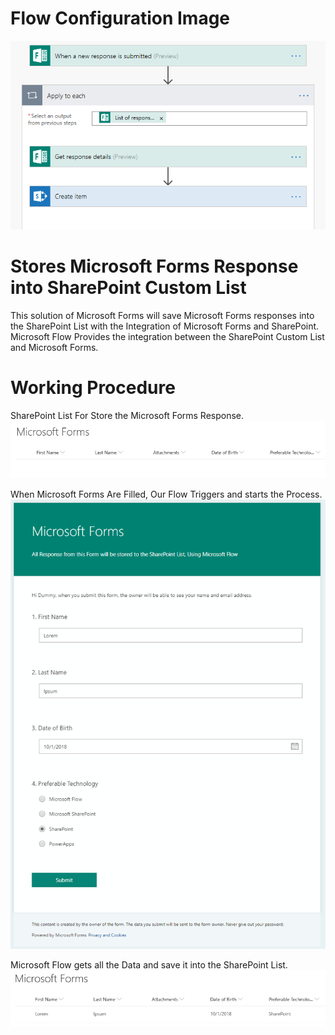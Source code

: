 # Flow Configuration Image
![Flow Configuration Image](https://github.com/mindlabco/Stores-Microsoft-Forms-Response-into-SharePoint-Custom-List/blob/master/flow%20configuration.png)

# Stores Microsoft Forms Response into SharePoint Custom List
This solution of Microsoft Forms will save Microsoft Forms responses into the SharePoint List with the Integration of Microsoft Forms and SharePoint. Microsoft Flow Provides the integration between the SharePoint Custom List and Microsoft Forms.

# Working Procedure

SharePoint List For Store the Microsoft Forms Response.
![SharePoint List](https://github.com/mindlabco/Stores-Microsoft-Forms-Response-into-SharePoint-Custom-List/blob/master/SP%20List.png)

When Microsoft Forms Are Filled, Our Flow Triggers and starts the Process.
![Microsoft Flow](https://github.com/mindlabco/Stores-Microsoft-Forms-Response-into-SharePoint-Custom-List/blob/master/MS%20Form.png)

Microsoft Flow gets all the Data and save it into the SharePoint List.
![SharePoint List with Forms Data](https://github.com/mindlabco/Stores-Microsoft-Forms-Response-into-SharePoint-Custom-List/blob/master/Sp%20List%202.png)
